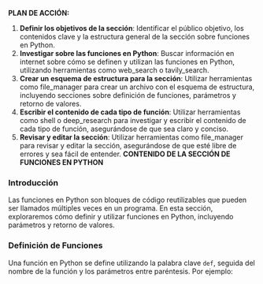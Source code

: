 **PLAN DE ACCIÓN:**
1. **Definir los objetivos de la sección**: Identificar el público objetivo, los contenidos clave y la estructura general de la sección sobre funciones en Python.
2. **Investigar sobre las funciones en Python**: Buscar información en internet sobre cómo se definen y utilizan las funciones en Python, utilizando herramientas como web_search o tavily_search.
3. **Crear un esquema de estructura para la sección**: Utilizar herramientas como file_manager para crear un archivo con el esquema de estructura, incluyendo secciones sobre definición de funciones, parámetros y retorno de valores.
4. **Escribir el contenido de cada tipo de función**: Utilizar herramientas como shell o deep_research para investigar y escribir el contenido de cada tipo de función, asegurándose de que sea claro y conciso.
5. **Revisar y editar la sección**: Utilizar herramientas como file_manager para revisar y editar la sección, asegurándose de que esté libre de errores y sea fácil de entender.
**CONTENIDO DE LA SECCIÓN DE FUNCIONES EN PYTHON**
### Introducción
Las funciones en Python son bloques de código reutilizables que pueden ser llamados múltiples veces en un programa. En esta sección, exploraremos cómo definir y utilizar funciones en Python, incluyendo parámetros y retorno de valores.
### Definición de Funciones
Una función en Python se define utilizando la palabra clave `def`, seguida del nombre de la función y los parámetros entre paréntesis. Por ejemplo: